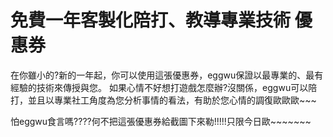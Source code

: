 免費一年客製化陪打、教導專業技術 優惠券
========

  在你雖小的?新的一年起，你可以使用這張優惠券，eggwu保證以最專業的、最有經驗的技術來傳授與您。
  如果心情不好想打遊戲怎麼辦?沒關係，eggwu可以陪打，並且以專業社工角度為您分析事情的看法，有助於您心情的調復歐歐歐~~~
  
  
  怕eggwu食言嗎????何不把這張優惠券給截圖下來勒!!!!!只限今日歐~~~~~~~
 

